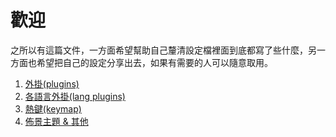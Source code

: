 # 歡迎

之所以有這篇文件，一方面希望幫助自己釐清設定檔裡面到底都寫了些什麼，另一方面也希望把自己的設定分享出去，如果有需要的人可以隨意取用。

1. [外掛(plugins)](https://github.com/nkj20932/.vim/blob/master/document/plugins.md)
2. [各語言外掛(lang plugins)](https://github.com/nkj20932/.vim/blob/master/document/lang_plugins.md)
3. [熱鍵(keymap)](https://github.com/nkj20932/.vim/blob/master/document/keymap.md)
4. [佈景主題 & 其他](https://github.com/nkj20932/.vim/blob/master/document/view.md)
